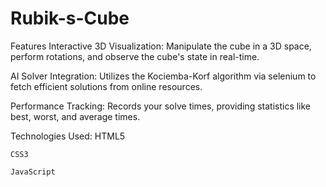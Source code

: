 # Rubik-s-Cube
Features
   Interactive 3D Visualization: Manipulate the cube in a 3D space, perform rotations, and observe the cube's state in real-time.​
   
   AI Solver Integration: Utilizes the Kociemba-Korf algorithm via selenium to fetch efficient solutions from online resources.​    
   
   Performance Tracking: Records your solve times, providing statistics like best, worst, and average times.

Technologies Used:
    HTML5​
    
    CSS3​
    
    JavaScript​
